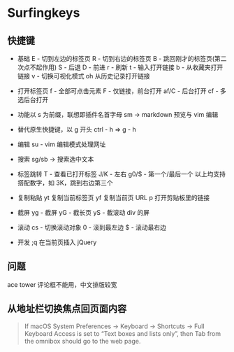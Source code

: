 # Surfingkeys

## 快捷键

- 基础
  E - 切到左边的标签页
  R - 切到右边的标签页
  B - 跳回刚才的标签页(第二次点不起作用)
  S - 后退
  D - 前进
  r - 刷新
  t - 输入打开链接
  b - 从收藏夹打开链接
  v - 切换可视化模式
  oh 从历史记录打开链接

- 打开标签页
  f - 全部可点击元素
  F - 仅链接，前台打开
  af/C - 后台打开
  cf - 多选后台打开

- 功能以 s 为前缀，联想即插件名首字母
  sm -> markdown 预览与 vim 编辑

- 替代原生快捷键，以 g 开头
  ctrl - h => g - h

- 编辑
  su - vim 编辑模式处理网址

- 搜索
  sg/sb -> 搜索选中文本

- 标签跳转
  T - 查看已打开标签
  J/K - 左右
  g0/\$ - 第一个/最后一个
  以上均支持搭配数字，如 3K，跳到右边第三个

- 复制粘贴
  yt 复制当前标签页
  yf 复制当前页 URL
  p 打开剪贴板里的链接

- 截屏
  yg - 截屏
  yG - 截长页
  yS - 截滚动 div 的屏

- 滚动
  cs - 切换滚动对象
  0 - 滚到最左边
  \$ - 滚动最右边

- 开发
  ;q 在当前页插入 jQuery

## 问题

ace tower 评论框不能用，中文排版较宽

## 从地址栏切换焦点回页面内容

> If macOS System Preferences -> Keyboard -> Shortcuts -> Full Keyboard Access is set to “Text boxes and lists only”, then Tab from the omnibox should go to the web page.
